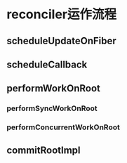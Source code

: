 # reconciler运作流程

## scheduleUpdateOnFiber

## scheduleCallback

## performWorkOnRoot

### performSyncWorkOnRoot

### performConcurrentWorkOnRoot

## commitRootImpl
